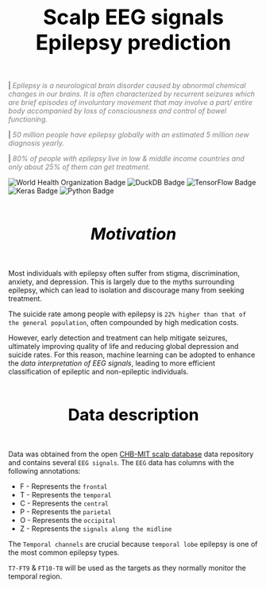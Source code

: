 ## <div style="padding: 35px;color:white;margin:10;font-size:200%;text-align:center;display:fill;border-radius:10px;overflow:hidden;background-image: url(https://images.pexels.com/photos/7078619/pexels-photo-7078619.jpeg?auto=compress&cs=tinysrgb&w=1260&h=750&dpr=1)"><b><span style='color:black'><strong> Scalp EEG signals Epilepsy prediction </strong></span></b> </div> 

| <span style="color: grey;">*Epilepsy is a neurological brain disorder caused by abnormal chemical changes in our brains. It is often characterized by recurrent seizures which are brief episodes of involuntary movement that may involve a part/ entire body accompanied by loss of consciousness and control of bowel functioning.*</span>

| <span style="color: grey;">*50 million people have epilepsy globally with an estimated 5 million new diagnosis yearly.*</span>

| <span style="color: grey;">*80% of people with epilepsy live in low & middle income countries and only about 25% of them can get treatment.*</span>


![World Health Organization Badge](https://img.shields.io/badge/World%20Health%20Organization-0093D5?logo=worldhealthorganization&logoColor=fff&style=for-the-badge)
![DuckDB Badge](https://img.shields.io/badge/DuckDB-FFF000?logo=duckdb&logoColor=000&style=for-the-badge)
![TensorFlow Badge](https://img.shields.io/badge/TensorFlow-FF6F00?logo=tensorflow&logoColor=fff&style=for-the-badge)
![Keras Badge](https://img.shields.io/badge/Keras-D00000?logo=keras&logoColor=fff&style=for-the-badge)
![Python Badge](https://img.shields.io/badge/Python-3776AB?logo=python&logoColor=fff&style=for-the-badge)


### <div style="padding: 35px;color:white;margin:10;font-size:200%;text-align:center;display:fill;border-radius:10px;overflow:hidden;background-image: url(https://images.pexels.com/photos/7078619/pexels-photo-7078619.jpeg?auto=compress&cs=tinysrgb&w=1260&h=750&dpr=1)"><b><span style='color:black'><strong>*Motivation*</strong></span></b> </div> 

Most individuals with epilepsy often suffer from stigma, discrimination, anxiety, and depression. This is largely due to the myths surrounding epilepsy, which can lead to isolation and discourage many from seeking treatment.

The suicide rate among people with epilepsy is `22% higher than that of the general population`, often compounded by high medication costs.

However, early detection and treatment can help mitigate seizures, ultimately improving quality of life and reducing global depression and suicide rates. For this reason, machine learning can be adopted to enhance the *data interpretation of EEG signals*, leading to more efficient classification of epileptic and non-epileptic individuals.



### <div style="padding: 35px;color:white;margin:10;font-size:200%;text-align:center;display:fill;border-radius:10px;overflow:hidden;background-image: url(https://images.pexels.com/photos/7078619/pexels-photo-7078619.jpeg?auto=compress&cs=tinysrgb&w=1260&h=750&dpr=1)"><b><span style='color:black'><strong> Data description</strong></span></b> </div> 

Data was obtained from the open [CHB-MIT scalp database](https://physionet.org/content/chbmit/1.0.0/) data repository and contains several `EEG signals`. The `EEG` data has columns with the following annotations:

* F - Represents the `frontal`
* T - Represents the `temporal`
* C - Represents the `central`
* P - Represents the `parietal`
* O - Represents the `occipital`
* Z - Represents the `signals along the midline`

The `Temporal channels` are crucial because `temporal lobe` epilepsy is one of the most common epilepsy types. 

`T7-FT9` & `FT10-T8` will be used as the targets as they normally monitor the temporal region. 



